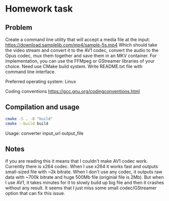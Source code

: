 # Homework task

## Problem

Create a command line utility that will accept a media file at the input:
<https://download.samplelib.com/mp4/sample-5s.mp4>
Which should take the video stream and convert it to the AV1 codec, convert the audio to the Opus codec, mux them together and save them in an MKV container.
For implementation, you can use the FFMpeg or GStreamer libraries of your choice.
Need use CMake build system.
Write README.txt file with command line interface.

Preferred operating system: Linux

Coding conventions <https://gcc.gnu.org/codingconventions.html>

## Compilation and usage

```bash
cmake -S . -B "build"
cmake --build build
```

Usage: converter input_url output_file

## Notes

If you are reading this it means that I couldn't make AV1 codec work. Currently there is x264 codec. When I use x264 it works fast and outputs small-sized file with ~2k bitrate. When I don't use any codec, it outputs raw data with ~700k bitrate and huge 500Mb file (originial file is 2Mb). But when I use AV1, it takes minutes for it to slowly build up big file and then it crashes without any result. It seems that I just miss some small codec/GStreamer option that can fix this issue.
